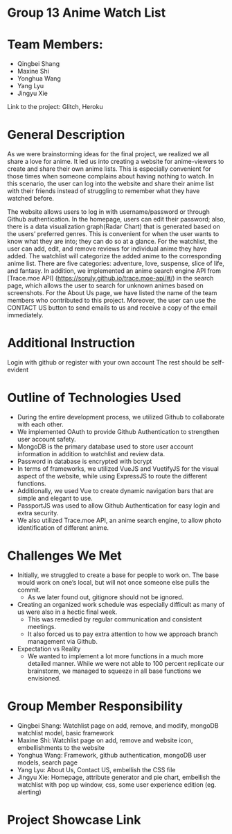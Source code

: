 # Group 13 Anime Watch List

# Team Members:
- Qingbei Shang
- Maxine Shi
- Yonghua Wang
- Yang Lyu
- Jingyu Xie

Link to the project: Glitch, Heroku

# General Description

As we were brainstorming ideas for the final project, we realized we all share a love for anime. It led us into creating a website for anime-viewers to create and share their own anime lists. This is especially convenient for those times when someone complains about having nothing to watch. In this scenario, the user can log into the website and share their anime list with their friends instead of struggling to remember what they have watched before. 

The website allows users to log in with username/password or through Github authentication. In the homepage, users can edit their password; also, there is a data visualization graph(Radar Chart) that is generated based on the users’ preferred genres. This is convenient for when the user wants to know what they are into; they can do so at a glance. For the watchlist, the user can add, edit, and remove reviews for individual anime they have added. The watchlist will categorize the added anime to the corresponding anime list. There are five categories: adventure, love, suspense, slice of life, and fantasy. In addition, we implemented an anime search engine API from [Trace.moe API] (https://soruly.github.io/trace.moe-api/#/) in the search page, which allows the user to search for unknown animes based on screenshots. For the About Us page, we have listed the name of the team members who contributed to this project. Moreover, the user can use the CONTACT US button to send emails to us and receive a copy of the email immediately.

# Additional Instruction
Login with github or register with your own account
The rest should be self-evident


# Outline of Technologies Used
- During the entire development process, we utilized Github to collaborate with each other. 
- We implemented OAuth to provide Github Authentication to strengthen user account safety. 
- MongoDB is the primary database used to store user account information in addition to watchlist and review data. 
- Password in database is encrypted with bcrypt
- In terms of frameworks, we utilized VueJS and VuetifyJS for the visual aspect of the website, while using ExpressJS to route the different functions. 
- Additionally, we used Vue to create dynamic navigation bars that are simple and elegant to use. 
- PassportJS was used to allow Github Authentication for easy login and extra security. 
- We also utilized Trace.moe API, an anime search engine, to allow photo identification of different anime. 


# Challenges We Met
- Initially, we struggled to create a base for people to work on. The base would work on one’s local, but will not once someone else pulls the commit. 
  - As we later found out, gitignore should not be ignored. 
- Creating an organized work schedule was especially difficult as many of us were also in a hectic final week. 
  - This was remedied by regular communication and consistent meetings. 
  - It also forced us to pay extra attention to how we approach branch management via Github. 
- Expectation vs Reality
  - We wanted to implement a lot more functions in a much more detailed manner. While we were not able to 100 percent replicate our brainstorm, we managed to squeeze in all base functions we envisioned. 

# Group Member Responsibility
- Qingbei Shang: Watchlist page on add, remove, and modify, mongoDB watchlist model, basic framework
- Maxine Shi: Watchlist page on add, remove and website icon, embellishments to the website
- Yonghua Wang: Framework, github authentication, mongoDB user models, search page
- Yang Lyu: About Us, Contact US, embellish the CSS file
- Jingyu Xie: Homepage, attribute generator and pie chart, embellish the watchlist with pop up window, css, some user experience edition (eg. alerting)

# Project Showcase Link
